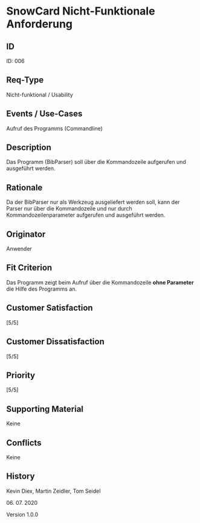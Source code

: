 # SnowCard Nicht-Funktionale Anforderung

## ID

ID: 006

## Req-Type

Nicht-funktional / Usability

## Events / Use-Cases

Aufruf des Programms (Commandline)

## Description

Das Programm (BibParser) soll über die Kommandozeile aufgerufen und ausgeführt werden. 

## Rationale

Da der BibParser nur als Werkzeug ausgeliefert werden soll, kann der Parser nur über die Kommandozeile und nur durch Kommandozeilenparameter aufgerufen und ausgeführt werden. 

## Originator

Anwender

## Fit Criterion

Das Programm zeigt beim Aufruf über die Kommandozeile **ohne Parameter** die Hilfe des Programms an. 

## Customer Satisfaction

[5/5]

## Customer Dissatisfaction

[5/5]

## Priority

[5/5]

## Supporting Material

Keine

## Conflicts

Keine

## History

Kevin Diex,
Martin Zeidler,
Tom Seidel

06\. 07\. 2020

Version 1.0.0
